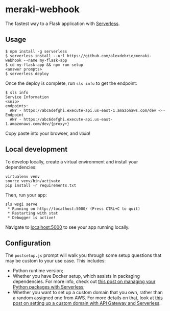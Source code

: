# meraki-webhook

The fastest way to a Flask application with [Serverless](https://github.com/serverless/serverless).

## Usage

```
$ npm install -g serverless
$ serverless install --url https://github.com/alexdebrie/meraki-webhook --name my-flask-app
$ cd my-flask-app && npm run setup
<answer prompts>
$ serverless deploy
```

Once the deploy is complete, run `sls info` to get the endpoint:

```
$ sls info
Service Information
<snip>
endpoints:
  ANY - https://abc6defghi.execute-api.us-east-1.amazonaws.com/dev <-- Endpoint
  ANY - https://abc6defghi.execute-api.us-east-1.amazonaws.com/dev/{proxy+}
```

Copy paste into your browser, and _voila_!

## Local development

To develop locally, create a virtual environment and install your dependencies:

```
virtualenv venv
source venv/bin/activate
pip install -r requirements.txt
```

Then, run your app:

```
sls wsgi serve
 * Running on http://localhost:5000/ (Press CTRL+C to quit)
 * Restarting with stat
 * Debugger is active!
```

Navigate to [localhost:5000](http://localhost:5000) to see your app running locally.

## Configuration

The `postsetup.js` prompt will walk you through some setup questions that may be
custom to your use case. This includes:

- Python runtime version;
- Whether you have Docker setup, which assists in packaging dependencies. For more info, check out [this post on managing your Python packages with Serverless](https://serverless.com/blog/serverless-python-packaging/);
- Whether you want to set up a custom domain that you own, rather than a random assigned one from AWS. For more details on that, look at [this post on setting up a custom domain with API Gateway and Serverless](https://serverless.com/blog/serverless-api-gateway-domain/).
